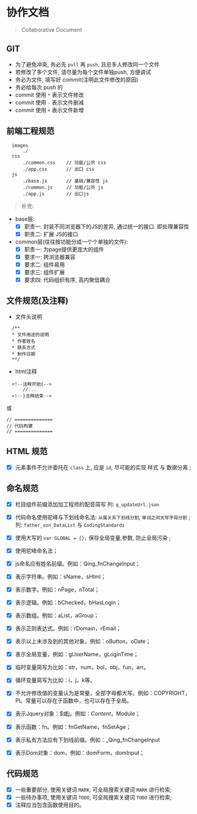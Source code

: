 
# 协作文档

> Collaborative Document


## GIT
- 为了避免冲突, 务必先 `pull` 再 `push`, 且忌多人修改同一个文件
- 若修改了多个文件, 请尽量为每个文件单独push, 方便调试
- 务必为文件, 填写好 commit(注明此文件修改的原因)
- 务必给每次 push 的
- commit 使用 `*` 表示文件修改
- commit 使用 `-` 表示文件删减
- commit 使用 `+` 表示文件新增


## 前端工程规范
```
  images
      ./
  css
      ./common.css    // 功能/公共 css
      ./app.css       // 出口 css
  js  
      ./base.js       // 基础/兼容性 js
      ./common.js     // 功能/公共 js
      ./app.js        // 出口js
```

> 补充:

- base层:
  - [x] 职责一: 封装不同浏览器下的JS的差异, 通过统一的接口. 即处理兼容性
  - [x] 职责二: 扩展 JS的接口

- common层(往往按功能分成一个个单独的文件):
  - [x] 职责一: 为page提供更庞大的组件
  - [x] 要求一: 跨浏览器兼容
  - [x] 要求二: 组件易用
  - [x] 要求三: 组件扩展
  - [x] 要求四: 代码组织有序, 高内聚低耦合

## 文件规范(及注释)
- 文件头说明
```
  /**
  * 文件用途的说明
  * 作者姓名
  * 联系方式
  * 制作日期
  **/
```

- html注释
```
  <!--注释开始{-->
      //...
  <!--}注释结束-->
```
或
```
// ==============
// 代码构建
// ==============
```

## HTML 规范
- [x] 元素事件不允许委托在 `class` 上, 应是 `id`,  尽可能的实现 样式 与 数据分离 ;


## 命名规范
- [x] 栏目组件前缀添加加工程师的配音简写 
  列: `q_updateUrl.json`
- [x] 代码命名使用驼峰与下划线命名法: `从属关系下划线分割`, `单词之间大写字母分割` ; 
  列: `father_son_DataList` 与 `CodingStandards`
- [x] 使用大写的 `var GLOBAL = {};` 保存全局变量,参数, 防止全局污染 ;
- [x] 使用驼峰命名法；
- [x] js命名应有姓名前缀。例如：Qing_fnChangeInput；
- [x] 表示字符串。例如：sName，sHtml；
- [x] 表示数字。例如：nPage，nTotal；
- [x] 表示逻辑。例如：bChecked，bHasLogin；
- [x] 表示数组。例如：aList，aGroup；
- [x] 表示正则表达式。例如：rDomain，rEmail；
- [x] 表示以上未涉及到的其他对象，例如：oButton，oDate；
- [x] 表示全局变量，例如：gUserName，gLoginTime；
- [x] 临时变量简写为比如：str，num，bol，obj，fun，arr。
- [x] 循环变量简写为比如：i，j，k等。
- [x] 不允许修改值的变量认为是常量，全部字母都大写。例如：COPYRIGHT，PI。常量可以存在于函数中，也可以存在于全局。
- [x] 表示Jquery对象：\$或j。例如：$Content，$Module；
- [x] 表示函数：fn。例如：fnGetName，fnSetAge；
- [x] 表示私有方法应有下划线前缀。例如：_Qing_fnChangeInput
- [x] 表示Dom对象：dom，例如：domForm，domInput；


## 代码规范
- [x] 一些重要部分, 使用关键词 `MARK`, 可全局搜索关键词 `MARK` 进行检索;
- [x] 一些待办事项, 使用关键词 `TODO`, 可全局搜索关键词 `TODO` 进行检索;
- [x] 注释应当包含函数使用目的。

